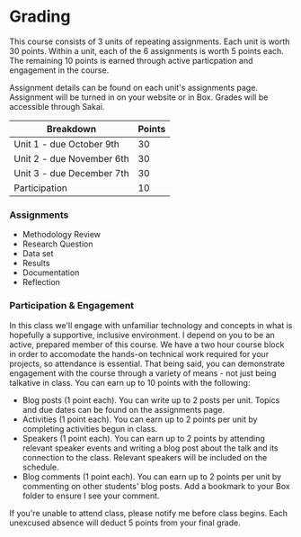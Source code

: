 # Grading

This course consists of 3 units of repeating assignments. Each unit is worth 30 points. Within a unit, each of the 6 assignments is worth 5 points each. The remaining 10 points is earned through active particpation and engagement in the course.

Assignment details can be found on each unit's assignments page. Assignment will be turned in on your website or in Box. Grades will be accessible through Sakai.

|Breakdown|Points|
|---|---|
|Unit 1  - due October 9th|30|
|Unit 2 - due November 6th|30|
|Unit 3 - due December 7th|30|
|Participation|10|

### Assignments

* Methodology Review
* Research Question
* Data set
* Results
* Documentation
* Reflection

### Participation & Engagement
In this class we'll engage with unfamiliar technology and concepts in what is hopefully a supportive, inclusive environment. I depend on you to be an active, prepared member of this course. We have a two hour course block in order to accomodate the hands-on technical work required for your projects, so attendance is essential. That being said, you can demonstrate engagement with the course through a variety of means - not just being talkative in class. You can earn up to 10 points with the following:

* Blog posts (1 point each). You can write up to 2 posts per unit. Topics and due dates can be found on the assignments page. 
* Activities (1 point each). You can earn up to 2 points per unit by completing activities begun in class.
* Speakers (1 point each). You can earn up to 2 points by attending relevant speaker events and writing a blog post about the talk and its connection to the class. Relevant speakers will be included on the schedule. 
* Blog comments (1 point each). You can earn up to 2 points per unit by commenting on other students' blog posts. Add a bookmark to your Box folder to ensure I see your comment. 

If you're unable to attend class, please notify me before class begins. Each unexcused absence will deduct 5 points from your final grade.  



